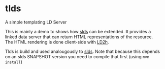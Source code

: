 # tlds
A simple templating LD Server

This is mainly a demo to shows how [slds](https://github.com/linked-solutions/slds) 
can be extended. It provides a linked data server that can return HTML representations 
of the resource. The HTML rendering is done client-side with [LD2h](https://github.com/rdf2h/ld2h).

Tlds is build and used analougously to [slds](https://github.com/linked-solutions/slds). 
Note that because this depends on an slds SNAPSHOT version you need to compile 
that first (using `mvn install`)
